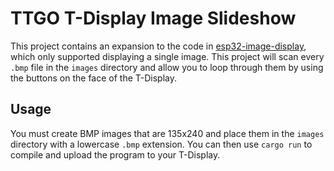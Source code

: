 # TTGO T-Display Image Slideshow

This project contains an expansion to the code in
[esp32-image-display](https://github.com/lily-mara/esp32-image-display), which
only supported displaying a single image. This project will scan every `.bmp`
file in the `images` directory and allow you to loop through them by using the
buttons on the face of the T-Display.

## Usage

You must create BMP images that are 135x240 and place them in the `images`
directory with a lowercase `.bmp` extension. You can then use `cargo run` to
compile and upload the program to your T-Display.
